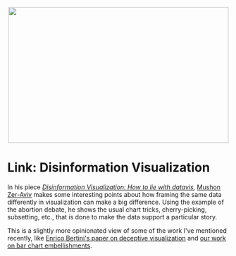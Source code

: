 <p align="center"><img src="https://media.eagereyes.org/wp-content/uploads/2015/05/disinformation-teaser.jpg" width="500" height="309" /></p>

# Link: Disinformation Visualization

In his piece <em><a href="https://visualisingadvocacy.org/blog/disinformation-visualization-how-lie-datavis">Disinformation Visualization: How to lie with datavis</a>,</em> <a href="http://mushon.com/">Mushon Zer-Aviv</a> makes some interesting points about how framing the same data differently in visualization can make a big difference. Using the example of the abortion debate, he shows the usual chart tricks, cherry-picking, subsetting, etc., that is done to make the data support a particular story.

This is a slightly more opinionated view of some of the work I've mentioned recently, like <a href="http://fellinlovewithdata.com/research/deceptive-visualizations">Enrico Bertini's paper on deceptive visualization</a> and <a href="/blog/2015/evaluation-of-the-impact-of-visual-embellishments-in-bar-charts">our work on bar chart embellishments</a>.

